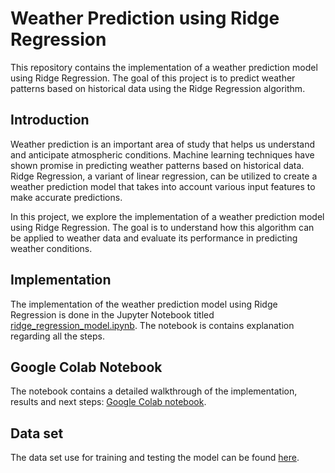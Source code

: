 # Weather Prediction using Ridge Regression

This repository contains the implementation of a weather prediction model using Ridge Regression. The goal of this project is to predict weather patterns based on historical data using the Ridge Regression algorithm.

## Introduction
Weather prediction is an important area of study that helps us understand and anticipate atmospheric conditions. Machine learning techniques have shown promise in predicting weather patterns based on historical data. Ridge Regression, a variant of linear regression, can be utilized to create a weather prediction model that takes into account various input features to make accurate predictions.

In this project, we explore the implementation of a weather prediction model using Ridge Regression. The goal is to understand how this algorithm can be applied to weather data and evaluate its performance in predicting weather conditions.

## Implementation
The implementation of the weather prediction model using Ridge Regression is done in the Jupyter Notebook titled [ridge_regression_model.ipynb](https://github.com/shrutin567/Weather-Prediction/blob/main/ridge_regression_model.ipynb). The notebook is contains explanation regarding all the steps.

## Google Colab Notebook
The notebook contains a detailed walkthrough of the implementation, results and next steps: [Google Colab notebook](https://github.com/shrutin567/Weather-Prediction/blob/main/ridge_regression_model.ipynb).

## Data set
The data set use for training and testing the model can be found [here](data/weather.csv).
